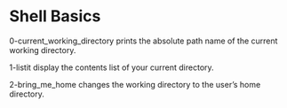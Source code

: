 # Shell Basics
0-current_working_directory prints the absolute path name of the current working directory.

1-listit display the contents list of your current directory.

2-bring_me_home changes the working directory to the user’s home directory.
